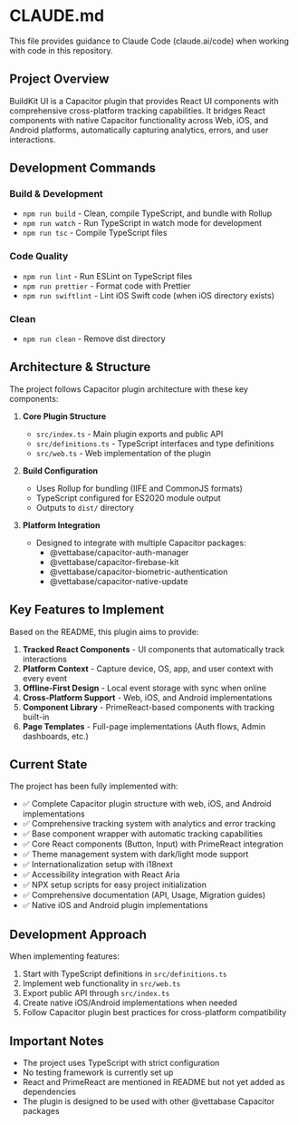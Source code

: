 # CLAUDE.md

This file provides guidance to Claude Code (claude.ai/code) when working with code in this repository.

## Project Overview

BuildKit UI is a Capacitor plugin that provides React UI components with comprehensive cross-platform tracking capabilities. It bridges React components with native Capacitor functionality across Web, iOS, and Android platforms, automatically capturing analytics, errors, and user interactions.

## Development Commands

### Build & Development
- `npm run build` - Clean, compile TypeScript, and bundle with Rollup
- `npm run watch` - Run TypeScript in watch mode for development
- `npm run tsc` - Compile TypeScript files

### Code Quality
- `npm run lint` - Run ESLint on TypeScript files
- `npm run prettier` - Format code with Prettier
- `npm run swiftlint` - Lint iOS Swift code (when iOS directory exists)

### Clean
- `npm run clean` - Remove dist directory

## Architecture & Structure

The project follows Capacitor plugin architecture with these key components:

1. **Core Plugin Structure**
   - `src/index.ts` - Main plugin exports and public API
   - `src/definitions.ts` - TypeScript interfaces and type definitions
   - `src/web.ts` - Web implementation of the plugin

2. **Build Configuration**
   - Uses Rollup for bundling (IIFE and CommonJS formats)
   - TypeScript configured for ES2020 module output
   - Outputs to `dist/` directory

3. **Platform Integration**
   - Designed to integrate with multiple Capacitor packages:
     - @vettabase/capacitor-auth-manager
     - @vettabase/capacitor-firebase-kit
     - @vettabase/capacitor-biometric-authentication
     - @vettabase/capacitor-native-update

## Key Features to Implement

Based on the README, this plugin aims to provide:

1. **Tracked React Components** - UI components that automatically track interactions
2. **Platform Context** - Capture device, OS, app, and user context with every event
3. **Offline-First Design** - Local event storage with sync when online
4. **Cross-Platform Support** - Web, iOS, and Android implementations
5. **Component Library** - PrimeReact-based components with tracking built-in
6. **Page Templates** - Full-page implementations (Auth flows, Admin dashboards, etc.)

## Current State

The project has been fully implemented with:
- ✅ Complete Capacitor plugin structure with web, iOS, and Android implementations
- ✅ Comprehensive tracking system with analytics and error tracking
- ✅ Base component wrapper with automatic tracking capabilities
- ✅ Core React components (Button, Input) with PrimeReact integration
- ✅ Theme management system with dark/light mode support
- ✅ Internationalization setup with i18next
- ✅ Accessibility integration with React Aria
- ✅ NPX setup scripts for easy project initialization
- ✅ Comprehensive documentation (API, Usage, Migration guides)
- ✅ Native iOS and Android plugin implementations

## Development Approach

When implementing features:
1. Start with TypeScript definitions in `src/definitions.ts`
2. Implement web functionality in `src/web.ts`
3. Export public API through `src/index.ts`
4. Create native iOS/Android implementations when needed
5. Follow Capacitor plugin best practices for cross-platform compatibility

## Important Notes

- The project uses TypeScript with strict configuration
- No testing framework is currently set up
- React and PrimeReact are mentioned in README but not yet added as dependencies
- The plugin is designed to be used with other @vettabase Capacitor packages